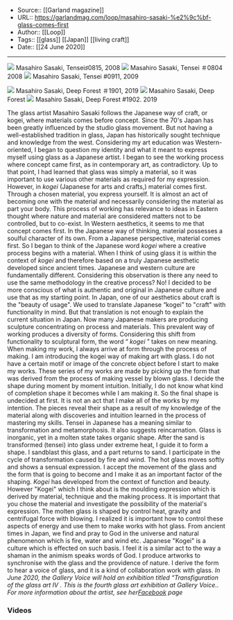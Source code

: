 ﻿
  * Source:: [[Garland magazine]]
  * URL:: https://garlandmag.com/loop/masahiro-sasaki-%e2%9c%bf-glass-comes-first
  * Author:: [[Loop]]
  * Tags:: [[glass]] [[Japan]] [[living craft]]
  * Date:: [[24 June 2020]]


* * *
[![](https://garlandmag.com/wp-content/uploads/2020/06/Tensei♯0815-1024x410.jpg)](https://garlandmag.com/wp-content/uploads/2020/06/Tensei♯0815.jpg)
     Masahiro Sasaki, Tensei♯0815, 2008
[![](https://garlandmag.com/wp-content/uploads/2020/06/Tensei＃0804-1024x434.jpg)](https://garlandmag.com/wp-content/uploads/2020/06/Tensei＃0804.jpg)
     Masahiro Sasaki, Tensei ＃0804 2008
[![](https://garlandmag.com/wp-content/uploads/2020/06/Tensei-0911-681x1024.jpg)](https://garlandmag.com/wp-content/uploads/2020/06/Tensei-0911.jpg)
     Masahiro Sasaki, Tensei #0911, 2009
  

[![](https://garlandmag.com/wp-content/uploads/2020/06/Deep-Forest-＃1708-1024x683.jpg)](https://garlandmag.com/wp-content/uploads/2020/06/Deep-Forest-＃1708.jpg)
     Masahiro Sasaki, Deep Forest ＃1901, 2019
[![](https://garlandmag.com/wp-content/uploads/2020/06/Deep-Forest-1911-683x1024.jpg)](https://garlandmag.com/wp-content/uploads/2020/06/Deep-Forest-1911.jpg)
     Masahiro Sasaki, Deep Forest
[![](https://garlandmag.com/wp-content/uploads/2020/06/Deep-Forest-1902-683x1024.jpg)](https://garlandmag.com/wp-content/uploads/2020/06/Deep-Forest-1902.jpg)
     Masahiro Sasaki, Deep Forest #1902. 2019
  

The glass artist Masahiro Sasaki follows the Japanese way of craft, or kogei, where materials comes before concept.
Since the 70's Japan has been greatly influenced by the studio glass movement. But not having a well-established tradition in glass, Japan has historically sought technique and knowledge from the west. Considering my art education was Western-oriented, I began to question my identity and what it meant to express myself using glass as a Japanese artist. I began to see the working process where concept came first, as in contemporary art, as contradictory.
Up to that point, I had learned that glass was simply a material, so it was important to use various other materials as required for my expression. However, in _kogei_ (Japanese for arts and crafts,) material comes first. Through a chosen material, you express yourself. It is almost an act of becoming one with the material and necessarily considering the material as part your body. This process of working has relevance to ideas in Eastern thought where nature and material are considered matters not to be controlled, but to co-exist. In Western aesthetics, it seems to me that concept comes first. In the Japanese way of thinking, material possesses a soulful character of its own. From a Japanese perspective, material comes first. So I began to think of the Japanese word _kogei_ where a creative process begins with a material. When I think of using glass it is within the context of _kogei_ and therefore based on a truly Japanese aesthetic developed since ancient times. Japanese and western culture are fundamentally different. Considering this observation is there any need to use the same methodology in the creative process? No! I decided to be more conscious of what is authentic and original in Japanese culture and use that as my starting point.
In Japan, one of our aesthetics about craft is the "beauty of usage". We used to translate Japanese “kogei” to "craft" with functionality in mind. But that translation is not enough to explain the current situation in Japan. Now many Japanese makers are producing sculpture concentrating on process and materials. This prevalent way of working produces a diversity of forms. Considering this shift from functionality to sculptural form, the word “ _kogei_ ” takes on new meaning. When making my work, I always arrive at form through the process of making. I am introducing the kogei way of making art with glass. I do not have a certain motif or image of the concrete object before I start to make my works. These series of my works are made by picking up the form that was derived from the process of making vessel by blown glass. I decide the shape during moment by moment intuition. Initially, I do not know what kind of completion shape it becomes while I am making it. So the final shape is undecided at first. It is not an act that I make all of the works by my intention. The pieces reveal their shape as a result of my knowledge of the material along with discoveries and intuition learned in the process of mastering my skills.
Tensei in Japanese has a meaning similar to transformation and metamorphosis. It also suggests reincarnation. Glass is inorganic, yet in a molten state takes organic shape. After the sand is transformed (tensei) into glass under extreme heat, I guide it to form a shape. I sandblast this glass, and a part returns to sand. I participate in the cycle of transformation caused by fire and wind. The hot glass moves softly and shows a sensual expression. I accept the movement of the glass and the form that is going to become and I make it as an important factor of the shaping.
 _Kogei_ has developed from the context of function and beauty. However  "Kogei" which I think about is the moulding expression which is derived by material, technique and the making process. It is important that you chose the material and investigate the possibility of the material's expression. The molten glass is shaped by control heat, gravity and centrifugal force with blowing. I realized it is important how to control these aspects of energy and use them to make works with hot glass. From ancient times in Japan, we find and pray to God in the universe and natural phenomenon which is fire, water and wind etc. Japanese "Kogei" is a culture which is effected on such basis. I feel it is a similar act to the way a shaman in the animism speaks words of God. I produce artworks to synchronise with the glass and the providence of nature. I derive the form to hear a voice of glass, and it is a kind of collaboration work with glass.
 _In June 2020, the Gallery Voice will hold an exhibition titled “Transfiguration of the glass art Ⅳ . This is the fourth glass art exhibition at Gallery Voice.. For more information about the artist, see her[Facebook](https://www.facebook.com/masahiro.sasaki.9421) page_
### Videos
